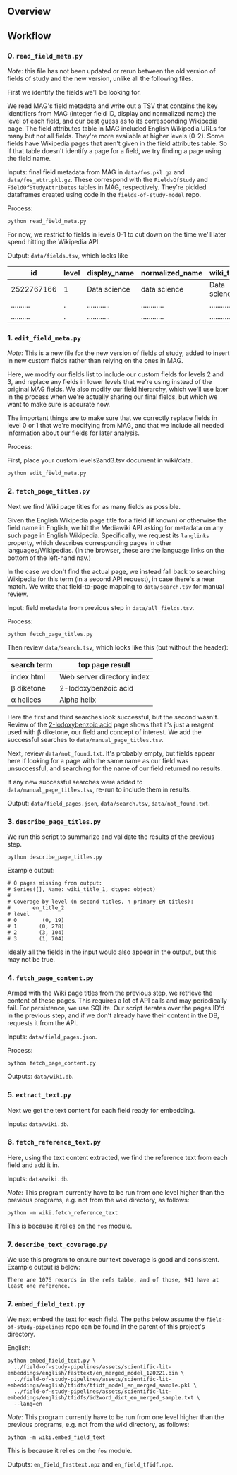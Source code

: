 ## Overview

## Workflow

### 0. `read_field_meta.py`

*Note*: this file has not been updated or rerun between the old version of fields of study and the new version, unlike all the following files.

First we identify the fields we'll be looking for.

We read MAG's field metadata and write out a TSV that contains the key identifiers from MAG (integer field ID, display 
and normalized name) the level of each field, and our best guess as to its corresponding Wikipedia page. 
The field attributes table in MAG included English Wikipedia URLs for many but not all fields.
They're more available at higher levels (0-2).
Some fields have Wikipedia pages that aren't given in the field attributes table.
So if that table doesn't identify a page for a field, we try finding a page using the field name.

Inputs: final field metadata from MAG in `data/fos.pkl.gz` and `data/fos_attr.pkl.gz`. 
These correspond with the `FieldsOfStudy` and `FieldOfStudyAttributes` tables in MAG, respectively.
They're pickled dataframes created using code in the `fields-of-study-model` repo.

Process: 
```shell
python read_field_meta.py
```

For now, we restrict to fields in levels 0-1 to cut down on the time we'll later spend hitting the Wikipedia API.

Output: `data/fields.tsv`, which looks like

| id         | level | display_name | normalized_name | wiki_title   |
| ---------- | ----- | ------------ | --------------- | ------------ |
| 2522767166 |     1 | Data science | data science    | Data science |
| .......... |     . | ............ | ............    | ............ |
| .......... |     . | ............ | ............    | ............ |

### 1. `edit_field_meta.py`

*Note*: This is a new file for the new version of fields of study, added to insert in new custom fields rather than relying on the ones in MAG.

Here, we modify our fields list to include our custom fields for levels 2 and 3, and replace any fields in lower levels that we're using instead of the original MAG fields. We also modify our field hierarchy, which we'll use later in the process when we're actually sharing our final fields, but which we want to make sure is accurate now.

The important things are to make sure that we correctly replace fields in level 0 or 1 that we're modifying from MAG, and that we include all needed information about our fields for later analysis.

Process:

First, place your custom levels2and3.tsv document in wiki/data.

```shell
python edit_field_meta.py
```

### 2. `fetch_page_titles.py`

Next we find Wiki page titles for as many fields as possible.

Given the English Wikipedia page title for a field (if known) or otherwise the field name in English, we hit the 
Mediawiki API asking for metadata on any such page in English Wikipedia. Specifically, we request its `langlinks`
property, which describes corresponding pages in other languages/Wikipedias. (In the browser, these are the language 
links on the bottom of the left-hand nav.)

In the case we don't find the actual page, we instead fall back to searching Wikipedia for this term (in a second API request), in case
   there's a near match. We write that field-to-page mapping to `data/search.tsv` for manual review.

Input: field metadata from previous step in `data/all_fields.tsv`.

Process:
```shell
python fetch_page_titles.py
```

Then review `data/search.tsv`, which looks like this (but without the header):

| search term | top page result           |
|------------|----------------------------|
| index.html | Web server directory index |
| β diketone | 2-Iodoxybenzoic acid       |
| α helices  | Alpha helix                |

Here the first and third searches look successful, but the second wasn't. 
Review of the [2-Iodoxybenzoic acid](https://en.wikipedia.org/wiki/2-Iodoxybenzoic_acid#Oxidation_of_%CE%B2-hydroxyketones_to_%CE%B2-diketones)
page shows that it's just a reagent used with β diketone, our field and concept of interest.
We add the successful searches to `data/manual_page_titles.tsv`.

Next, review `data/not_found.txt`. 
It's probably empty, but fields appear here if looking for a page with the same name as our field was unsuccessful, and 
searching for the name of our field returned no results.

If any new successful searches were added to `data/manual_page_titles.tsv`, re-run to include them in results.

Output: `data/field_pages.json`, `data/search.tsv`, `data/not_found.txt`.

### 3. `describe_page_titles.py`

We run this script to summarize and validate the results of the previous step.

```shell
python describe_page_titles.py
```

Example output:
```shell
# 0 pages missing from output:
# Series([], Name: wiki_title_1, dtype: object)
# 
# Coverage by level (n second titles, n primary EN titles):
#       en_title_2
# level           
# 0        (0, 19)
# 1       (0, 278)
# 2       (3, 104)
# 3       (1, 704)
```

Ideally all the fields in the input would also appear in the output, but this may not be true.

### 4. `fetch_page_content.py`

Armed with the Wiki page titles from the previous step, we retrieve the content of these pages.
This requires a lot of API calls and may periodically fail.
For persistence, we use SQLite.
Our script iterates over the pages ID'd in the previous step, and if we don't already have their content in the DB,
requests it from the API.

Inputs: `data/field_pages.json`.

Process:
```shell
python fetch_page_content.py
```

Outputs: `data/wiki.db`.

### 5. `extract_text.py`

Next we get the text content for each field ready for embedding.

Inputs: `data/wiki.db`.

### 6. `fetch_reference_text.py`

Here, using the text content extracted, we find the reference text from each field and add it in.

Inputs: `data/wiki.db`.

*Note*: This program currently have to be run from one level higher than the previous programs, e.g. not from the wiki directory, as follows:

`python -m wiki.fetch_reference_text`

This is because it relies on the `fos` module.

### 7. `describe_text_coverage.py`

We use this program to ensure our text coverage is good and consistent. Example output is below:

```There are 1076 records in the refs table, and of those, 941 have at least one reference.```

### 7. `embed_field_text.py`

We next embed the text for each field.
The paths below assume the `field-of-study-pipelines` repo can be found in the parent of this project's directory. 

English:

```shell
python embed_field_text.py \
  ../field-of-study-pipelines/assets/scientific-lit-embeddings/english/fasttext/en_merged_model_120221.bin \
  ../field-of-study-pipelines/assets/scientific-lit-embeddings/english/tfidfs/tfidf_model_en_merged_sample.pkl \
  ../field-of-study-pipelines/assets/scientific-lit-embeddings/english/tfidfs/id2word_dict_en_merged_sample.txt \
  --lang=en
```

*Note*: This program currently have to be run from one level higher than the previous programs, e.g. not from the wiki directory, as follows:

`python -m wiki.embed_field_text`

This is because it relies on the `fos` module.

Outputs: `en_field_fasttext.npz` and `en_field_tfidf.npz`.